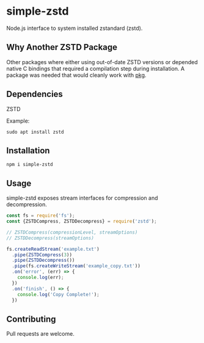 # simple-zstd

Node.js interface to system installed zstandard (zstd).

## Why Another ZSTD Package

Other packages where either using out-of-date ZSTD versions or depended native C bindings that required a compilation step during installation.
A package was needed that would cleanly work with [pkg](https://www.npmjs.com/package/pkg).

## Dependencies

ZSTD

Example:

`sudo apt install zstd`

## Installation

`npm i simple-zstd`

## Usage

simple-zstd exposes stream interfaces for compression and decompression.

```javascript
const fs = require('fs');
const {ZSTDCompress, ZSTDDecompress} = require('zstd');

// ZSTDCompress(compressionLevel, streamOptions)
// ZSTDDecompress(streamOptions)

fs.createReadStream('example.txt')
  .pipe(ZSTDCompress(3))
  .pipe(ZSTDDecompress())
  .pipe(fs.createWriteStream('example_copy.txt'))
  .on('error', (err) => {
    console.log(err);
  })
  .on('finish', () => {
    console.log('Copy Complete!');
  })
```

## Contributing

Pull requests are welcome.
